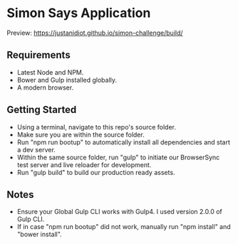 # Simon Says Application
Preview: https://justanidiot.github.io/simon-challenge/build/

## Requirements
- Latest Node and NPM.
- Bower and Gulp installed globally.
- A modern browser.

## Getting Started
- Using a terminal, navigate to this repo's source folder.
- Make sure you are within the source folder.
- Run "npm run bootup" to automatically install all dependencies and start a dev server.
- Within the same source folder, run "gulp" to initiate our BrowserSync test server and live reloader for development.
- Run "gulp build" to build our production ready assets.

## Notes
- Ensure your Global Gulp CLI works with Gulp4. I used version 2.0.0 of Gulp CLI.
- If in case "npm run bootup" did not work, manually run "npm install" and "bower install".

